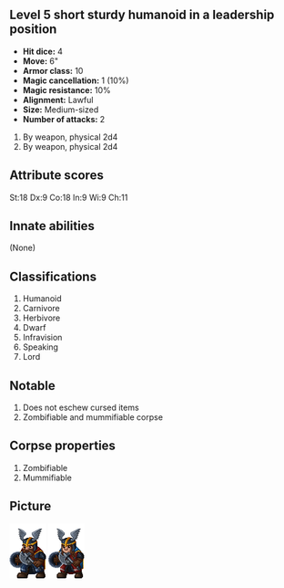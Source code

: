 ## Level 5 short sturdy humanoid in a leadership position

- **Hit dice:** 4
- **Move:** 6"
- **Armor class:** 10
- **Magic cancellation:** 1 (10%)
- **Magic resistance:** 10%
- **Alignment:** Lawful
- **Size:** Medium-sized
- **Number of attacks:** 2
1. By weapon, physical 2d4
2. By weapon, physical 2d4

## Attribute scores

St:18 Dx:9 Co:18 In:9 Wi:9 Ch:11

## Innate abilities

(None)

## Classifications

1. Humanoid
2. Carnivore
3. Herbivore
4. Dwarf
5. Infravision
6. Speaking
7. Lord

## Notable

1. Does not eschew cursed items
2. Zombifiable and mummifiable corpse

## Corpse properties

1. Zombifiable
2. Mummifiable

## Picture

![Dwarf lord](https://github.com/hyvanmielenpelit/GnollHackTileSet/blob/main/Monsters/dwarf_lord/dwarf_lord.png) ![Dwarf lady](https://github.com/hyvanmielenpelit/GnollHackTileSet/blob/main/Monsters/dwarf_lord/dwarf_lord_female.png)

